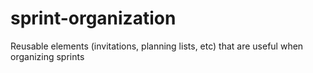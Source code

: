 sprint-organization
===================

Reusable elements (invitations, planning lists, etc) that are useful when organizing sprints
